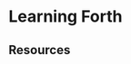 # Learning Forth

[comment]: # ( title: "My Forth Learning Notes" )
[comment]: # ( description: "Programming Notes on Forth" )
[comment]: # ( tags: #Forth #Article )
[comment]: # ( lang: en )
[comment]: # ( breaks: true )

<!---
This type of Comment Also Works.
---->

## Resources

